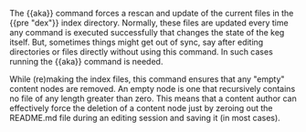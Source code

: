 The {{aka}} command forces a rescan and update of the current files in the {{pre "dex"}} index directory. Normally, these files are updated every time any command is executed successfully that changes the state of the keg itself. But, sometimes things might get out of sync, say after editing directories or files directly without using this command. In such cases running the {{aka}} command is needed.

While (re)making the index files, this command ensures that any "empty" content nodes are removed. An empty node is one that recursively contains no file of any length greater than zero. This means that a content author can effectively force the deletion of a content node just by zeroing out the README.md file during an editing session and saving it (in most cases).
